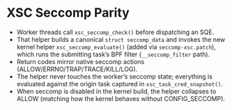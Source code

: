 # XSC Seccomp Parity

- Worker threads call `xsc_seccomp_check()` before dispatching an SQE.
- That helper builds a canonical `struct seccomp_data` and invokes the new
  kernel helper `xsc_seccomp_evaluate()` (added via `seccomp-xsc.patch`), which
  runs the submitting task’s BPF filter (`__seccomp_filter` path).
- Return codes mirror native seccomp actions (ALLOW/ERRNO/TRAP/TRACE/KILL/LOG).
- The helper never touches the worker’s seccomp state; everything is evaluated
  against the origin task captured in `xsc_task_cred_snapshot()`.
- When seccomp is disabled in the kernel build, the helper collapses to ALLOW
  (matching how the kernel behaves without CONFIG_SECCOMP).
